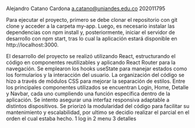 

Alejandro Catano Cardona
a.catano@uniandes.edu.co
202011795


Para ejecutar el proyecto, primero se debe clonar el repositorio  con git clone <repo-url> y acceder a la carpeta my-app. Luego, es necesario instalar las dependencias con npm install y, posteriormente, iniciar el servidor de desarrollo con npm start, tras lo cual la aplicación estará disponible en http://localhost:3000. 

El desarrollo del proyecto se realizó utilizando React, estructurando el código en componentes reutilizables y aplicando React Router para la navegación. Se emplearon los hooks useState para manejar estados como los formularios y la interacción del usuario. La organización del código se hizo a través de módulos CSS para mejorar la separación de estilos. Entre los principales componentes utilizados se encuentran Login, Home, Detalle y Navbar, cada uno cumpliendo una función específica dentro de la aplicación. Se intento asegurar una interfaz responsiva adaptable a distintos dispositivos. Se priorizó la modularidad del código para facilitar su mantenimiento y escalabilidad, por ultimo se decidio realizar el parcial en el orden el cual estaba hecho. 1 log in 2 menu 3 detalles